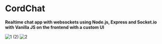 # CordChat
<b>Realtime chat app with websockets using Node.js, Express and Socket.io with Vanilla JS on the frontend with a custom UI</b>

![1 (2)](https://user-images.githubusercontent.com/96626624/167822082-ede07d63-32b0-4ba9-be0f-97ab00a31d49.jpg)
![2](https://user-images.githubusercontent.com/96626624/167821632-5916af01-b2ff-4993-ad0d-dd7b7edd5d6c.jpg)
